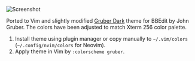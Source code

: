 ![Screenshot](https://i.imgur.com/jx1bbUA.png)

Ported to Vim and slightly modified [Gruber Dark](https://daringfireball.net/projects/bbcolors/schemes/) theme for BBEdit by John Gruber. The colors have been adjusted to match Xterm 256 color palette.

1. Install theme using plugin manager or copy manually to `~/.vim/colors` (`~/.config/nvim/colors` for Neovim).
2. Apply theme in Vim by `:colorscheme gruber`.
